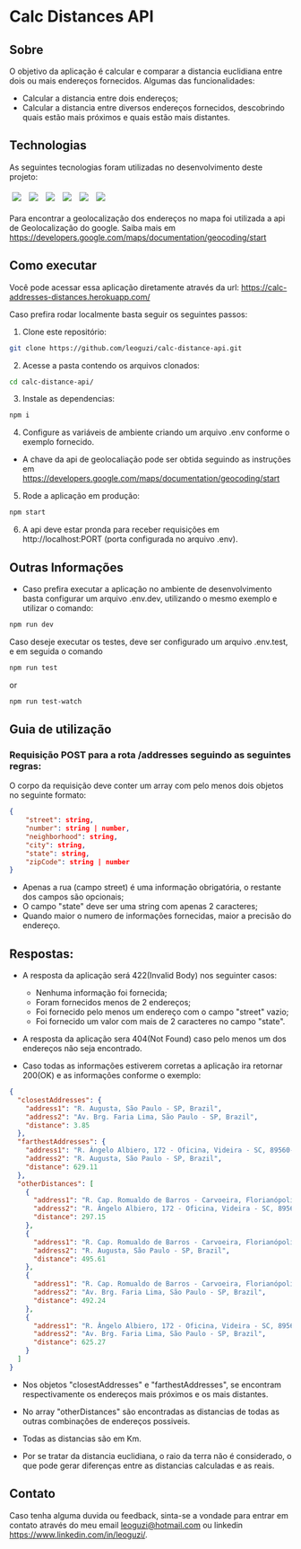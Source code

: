 # Calc Distances API

## Sobre

O objetivo da aplicação é calcular e comparar a distancia euclidiana entre dois ou mais endereços fornecidos. Algumas das funcionalidades:

- Calcular a distancia entre dois endereços;
- Calcular a distancia entre diversos endereços fornecidos, descobrindo quais estão mais próximos e quais estão mais distantes.

## Technologias

As seguintes tecnologias foram utilizadas no desenvolvimento deste projeto:

<p>
<img style='margin: 5px;' src="https://img.shields.io/badge/Express.js-000000?style=for-the-badge&logo=express&logoColor=white"/>
<img style='margin: 5px;' src='https://img.shields.io/badge/Node.js-339933?style=for-the-badge&logo=nodedotjs&logoColor=white'>
<img style='margin: 5px;' src='https://img.shields.io/badge/npm-CB3837?style=for-the-badge&logo=npm&logoColor=white'>
<img style='margin: 5px;' src="https://img.shields.io/badge/Jest-C21325?style=for-the-badge&logo=jest&logoColor=white"/>
<img style='margin: 5px;' src="https://img.shields.io/badge/prettier-1A2C34?style=for-the-badge&logo=prettier&logoColor=F7BA3E"/>
<img style='margin: 5px;' src="https://img.shields.io/badge/eslint-3A33D1?style=for-the-badge&logo=eslint&logoColor=white
"/>

Para encontrar a geolocalização dos endereços no mapa foi utilizada a api de Geolocalização do google. Saiba mais em https://developers.google.com/maps/documentation/geocoding/start

</p>

## Como executar

Você pode acessar essa aplicação diretamente através da url: https://calc-addresses-distances.herokuapp.com/

Caso prefira rodar localmente basta seguir os seguintes passos:

1. Clone este repositório:

```bash
git clone https://github.com/leoguzi/calc-distance-api.git
```

2. Acesse a pasta contendo os arquivos clonados:

```bash
cd calc-distance-api/
```

3. Instale as dependencias:

```bash
npm i
```

4. Configure as variáveis de ambiente criando um arquivo .env conforme o exemplo fornecido.

- A chave da api de geolocaliação pode ser obtida seguindo as instruções em https://developers.google.com/maps/documentation/geocoding/start

5. Rode a aplicação em produção:

```bash
npm start
```

6. A api deve estar pronda para receber requisições em http://localhost:PORT (porta configurada no arquivo .env).

## Outras Informações

- Caso prefira executar a aplicação no ambiente de desenvolvimento basta configurar um arquivo .env.dev, utilizando o mesmo exemplo e utilizar o comando:

```bash
npm run dev
```

Caso deseje executar os testes, deve ser configurado um arquivo .env.test, e em seguida o comando

```bash
npm run test
```

or

```bash
npm run test-watch
```

## Guia de utilização

### Requisição POST para a rota /addresses seguindo as seguintes regras:

O corpo da requisição deve conter um array com pelo menos dois objetos no seguinte formato:

```json
{
    "street": string,
    "number": string | number,
    "neighborhood": string,
    "city": string,
    "state": string,
    "zipCode": string | number
}
```

- Apenas a rua (campo street) é uma informação obrigatória, o restante dos campos são opcionais;
- O campo "state" deve ser uma string com apenas 2 caracteres;
- Quando maior o numero de informações fornecidas, maior a precisão do endereço.

## Respostas:

- A resposta da aplicação será 422(Invalid Body) nos seguinter casos:

  - Nenhuma informação foi fornecida;
  - Foram fornecidos menos de 2 endereços;
  - Foi fornecido pelo menos um endereço com o campo "street" vazio;
  - Foi fornecido um valor com mais de 2 caracteres no campo "state".

- A resposta da aplicação sera 404(Not Found) caso pelo menos um dos endereços não seja encontrado.

- Caso todas as informações estiverem corretas a aplicação ira retornar 200(OK) e as informações conforme o exemplo:

```json
{
  "closestAddresses": {
    "address1": "R. Augusta, São Paulo - SP, Brazil",
    "address2": "Av. Brg. Faria Lima, São Paulo - SP, Brazil",
    "distance": 3.85
  },
  "farthestAddresses": {
    "address1": "R. Ângelo Albiero, 172 - Oficina, Videira - SC, 89560-000, Brazil",
    "address2": "R. Augusta, São Paulo - SP, Brazil",
    "distance": 629.11
  },
  "otherDistances": [
    {
      "address1": "R. Cap. Romualdo de Barros - Carvoeira, Florianópolis - SC, 88040-600, Brazil",
      "address2": "R. Ângelo Albiero, 172 - Oficina, Videira - SC, 89560-000, Brazil",
      "distance": 297.15
    },
    {
      "address1": "R. Cap. Romualdo de Barros - Carvoeira, Florianópolis - SC, 88040-600, Brazil",
      "address2": "R. Augusta, São Paulo - SP, Brazil",
      "distance": 495.61
    },
    {
      "address1": "R. Cap. Romualdo de Barros - Carvoeira, Florianópolis - SC, 88040-600, Brazil",
      "address2": "Av. Brg. Faria Lima, São Paulo - SP, Brazil",
      "distance": 492.24
    },
    {
      "address1": "R. Ângelo Albiero, 172 - Oficina, Videira - SC, 89560-000, Brazil",
      "address2": "Av. Brg. Faria Lima, São Paulo - SP, Brazil",
      "distance": 625.27
    }
  ]
}
```

- Nos objetos "closestAddresses" e "farthestAddresses", se encontram respectivamente os endereços mais próximos e os mais distantes.

- No array "otherDistances" são encontradas as distancias de todas as outras combinações de endereços possiveis.

- Todas as distancias são em Km.

- Por se tratar da distancia euclidiana, o raio da terra não é considerado, o que pode gerar diferenças entre as distancias calculadas e as reais.

## Contato

Caso tenha alguma duvida ou feedback, sinta-se a vondade para entrar em contato através do meu email leoguzi@hotmail.com ou linkedin https://www.linkedin.com/in/leoguzi/.
